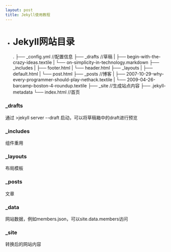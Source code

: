 ```yaml
---
layout: post
title: Jekyll使用教程
---
```


- # Jekyll网站目录
    .
    ├── _config.yml //配置信息
    ├── _drafts //草稿
    |   ├── begin-with-the-crazy-ideas.textile
    |   └── on-simplicity-in-technology.markdown
    ├── _includes
    |   ├── footer.html
    |   └── header.html
    ├── _layouts
    |   ├── default.html
    |   └── post.html
    ├── _posts //博客
    |   ├── 2007-10-29-why-every-programmer-should-play-nethack.textile
    |   └── 2009-04-26-barcamp-boston-4-roundup.textile
    ├── _site //生成站点内容
    ├── .jekyll-metadata
    └── index.html //首页

### _drafts
通过
    >jekyll server --draft
启动，可以将草稿箱中的draft进行预览
### _includes
组件重用
### _layouts
布局模板
### _posts
文章
### _data
网站数据，例如members.json，可以site.data.members访问
### _site
转换后的网站内容
